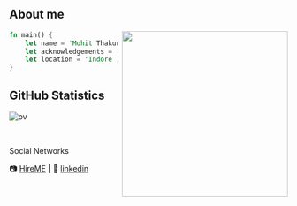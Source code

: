 ## About me

<img align="right" width="300" src="https://media.tenor.com/pT_eK7L76OEAAAAC/coding-computer-coding.gif" />

```rust
fn main() {
    let name = 'Mohit Thakur';
    let acknowledgements = 'Data Analyst';
    let location = 'Indore , India.';
}

```
## **GitHub Statistics**

![pv](https://pageview.vercel.app/?github_user=MohitThakurr)

[linkedin]: https://www.linkedin.com/in/mohit-thakur-861277184/
[HireMe]: https://drive.google.com/file/d/1UgCnMzsAFvb_G_IFD9VWzqP-P_DpvRjE/view?usp=sharing
<br>

Social Networks 
<br>

📷 [HireME][HireME]  **|**  👔 [linkedin][linkedin]
